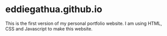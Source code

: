 # eddiegathua.github.io
This is the first version of my personal portfolio website. 
I am using HTML, CSS and Javascript to make this website. 
